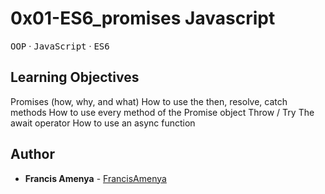 # 0x01-ES6_promises Javascript

<kbd>OOP</kbd> &middot; <kbd>JavaScript</kbd> &middot; <kbd>ES6</kbd>

## Learning Objectives

Promises (how, why, and what)
How to use the then, resolve, catch methods
How to use every method of the Promise object
Throw / Try
The await operator
How to use an async function


## Author
* **Francis Amenya** - [FrancisAmenya](https://github.com/FrancisAmenya)
